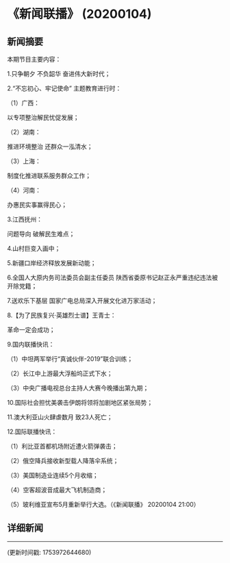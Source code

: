 # 《新闻联播》 (20200104)

## 新闻摘要

本期节目主要内容：

1.只争朝夕 不负韶华 奋进伟大新时代；

2.“不忘初心、牢记使命” 主题教育进行时：

（1）广西：

以专项整治解民忧促发展；

（2）湖南：

推进环境整治 还群众一泓清水；

（3）上海：

制度化推进联系服务群众工作；

（4）河南：

办惠民实事赢得民心；

3.江西抚州：

问题导向 破解民生难点；

4.山村巨变入画中；

5.新疆口岸经济释放发展新动能；

6.全国人大原内务司法委员会副主任委员 陕西省委原书记赵正永严重违纪违法被开除党籍；

7.送欢乐下基层 国家广电总局深入开展文化进万家活动；

8.【为了民族复兴·英雄烈士谱】王青士：

革命一定会成功；

9.国内联播快讯：

（1）中坦两军举行“真诚伙伴-2019”联合训练；

（2）长江中上游最大浮船坞正式下水；

（3）中央广播电视总台主持人大赛今晚播出第九期；

10.国际社会担忧美袭击伊朗将领将加剧地区紧张局势；

11.澳大利亚山火肆虐数月 致23人死亡；

12.国际联播快讯：

（1）利比亚首都机场附近遭火箭弹袭击；

（2）俄空降兵接收新型载人降落伞系统；

（3）美国制造业连续5个月收缩；

（4）空客超波音成最大飞机制造商；

（5）玻利维亚宣布5月重新举行大选。（《新闻联播》 20200104 21:00）

## 详细新闻

---

(更新时间戳: 1753972644680)

